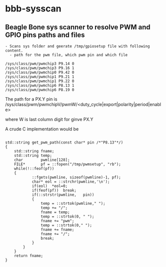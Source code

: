 # bbb-sysscan
## Beagle Bone sys scanner to resolve PWM and GPIO pins paths and files

    - Scans sys folder and geerate /tmp/gpiosetup file with following content.
      - path for the pwm file, which pwm pin and which file

``` code console
/sys/class/pwm/pwmchip3 P9.14 0
/sys/class/pwm/pwmchip3 P9.16 1
/sys/class/pwm/pwmchip0 P9.42 0
/sys/class/pwm/pwmchip1 P9.21 1
/sys/class/pwm/pwmchip1 P9.22 0
/sys/class/pwm/pwmchip6 P8.13 1
/sys/class/pwm/pwmchip6 P8.19 0

```


The path for a PX.Y pin is /sys/class/pwm/pwmchipV/pwmW/<duty_cycle|export|polarity|period|enable>

where
    W is last column digit for ginve PX.Y

A crude C implementation would be

``` code javascript  

std::string get_pwm_path(const char* pin /*"P8.13"*/)
{
    std::string fname;
    std::string temp;
    char        pwmline[128];
    FILE*       pf = ::fopen("/tmp/pwmsetup", "rb");
    while(!::feof(pf))
    {
            ::fgets(pwmline, sizeof(pwmline)-1, pf);
            char* eol = ::strchr(pwmline,'\n');
            if(eol)  *eol=0;
            if(feof(pf))  break;
            if(::strstr(pwmline,   pin))
            {
                temp = ::strtok(pwmline," ");
                temp += "/";
                fname = temp;
                temp = ::strtok(0, " ");
                fname += "pwm";
                temp = ::strtok(0," ");
                fname += fname;
                fname += "/";
                break;
            }
        }
    }
    return fname;
}

```





